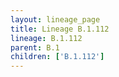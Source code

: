 ```yaml
---
layout: lineage_page
title: Lineage B.1.112
lineage: B.1.112
parent: B.1
children: ['B.1.112']
---
```

